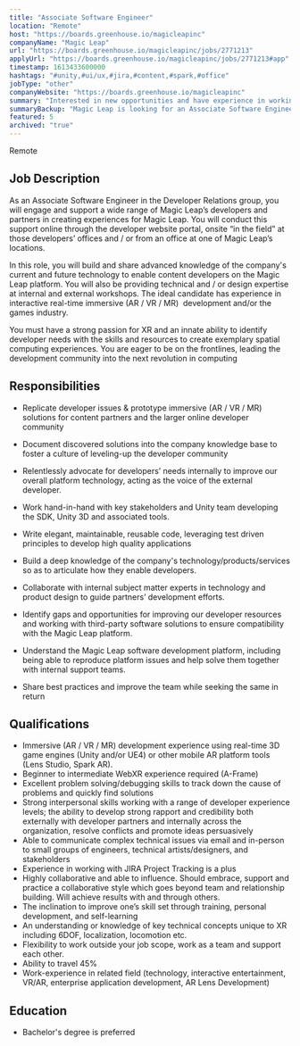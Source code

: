 ```yaml
---
title: "Associate Software Engineer"
location: "Remote"
host: "https://boards.greenhouse.io/magicleapinc"
companyName: "Magic Leap"
url: "https://boards.greenhouse.io/magicleapinc/jobs/2771213"
applyUrl: "https://boards.greenhouse.io/magicleapinc/jobs/2771213#app"
timestamp: 1613433600000
hashtags: "#unity,#ui/ux,#jira,#content,#spark,#office"
jobType: "other"
companyWebsite: "https://boards.greenhouse.io/magicleapinc"
summary: "Interested in new opportunities and have experience in working with JIRA Project Tracking? Magic Leap has a job opening for an Associate Software Engineer."
summaryBackup: "Magic Leap is looking for an Associate Software Engineer that has experience in: #unity, #ui/ux, #content."
featured: 5
archived: "true"
---
```


Remote

## Job Description

As an Associate Software Engineer in the Developer Relations group, you will engage and support a wide range of Magic Leap’s developers and partners in creating experiences for Magic Leap. You will conduct this support online through the developer website portal, onsite “in the field” at those developers’ offices and / or from an office at one of Magic Leap’s locations.

In this role, you will build and share advanced knowledge of the company's current and future technology to enable content developers on the Magic Leap platform. You will also be providing technical and / or design expertise at internal and external workshops. The ideal candidate has experience in interactive real-time immersive (AR / VR / MR)  development and/or the games industry.

You must have a strong passion for XR and an innate ability to identify developer needs with the skills and resources to create exemplary spatial computing experiences. You are eager to be on the frontlines, leading the development community into the next revolution in computing

## Responsibilities

*   Replicate developer issues & prototype immersive (AR / VR / MR) solutions for content partners and the larger online developer community
*   Document discovered solutions into the company knowledge base to foster a culture of leveling-up the developer community
*   Relentlessly advocate for developers’ needs internally to improve our overall platform technology, acting as the voice of the external developer.
*   Work hand-in-hand with key stakeholders and Unity team developing the SDK, Unity 3D and associated tools.

*   Write elegant, maintainable, reusable code, leveraging test driven principles to develop high quality applications
*   Build a deep knowledge of the company's technology/products/services so as to articulate how they enable developers.
*   Collaborate with internal subject matter experts in technology and product design to guide partners’ development efforts.
*   Identify gaps and opportunities for improving our developer resources and working with third-party software solutions to ensure compatibility with the Magic Leap platform.

*   Understand the Magic Leap software development platform, including being able to reproduce platform issues and help solve them together with internal support teams.
*   Share best practices and improve the team while seeking the same in return

## Qualifications

*   Immersive (AR / VR / MR) development experience using real-time 3D game engines (Unity and/or UE4) or other mobile AR platform tools (Lens Studio, Spark AR).
*   Beginner to intermediate WebXR experience required (A-Frame)
*   Excellent problem solving/debugging skills to track down the cause of problems and quickly find solutions
*   Strong interpersonal skills working with a range of developer experience levels; the ability to develop strong rapport and credibility both externally with developer partners and internally across the organization, resolve conflicts and promote ideas persuasively
*   Able to communicate complex technical issues via email and in-person to small groups of engineers, technical artists/designers, and stakeholders
*   Experience in working with JIRA Project Tracking is a plus
*   Highly collaborative and able to influence. Should embrace, support and practice a collaborative style which goes beyond team and relationship building. Will achieve results with and through others.
*   The inclination to improve one’s skill set through training, personal development, and self-learning
*   An understanding or knowledge of key technical concepts unique to XR including 6DOF, localization, locomotion etc.
*   Flexibility to work outside your job scope, work as a team and support each other. 
*   Ability to travel 45%
*   Work-experience in related field (technology, interactive entertainment, VR/AR, enterprise application development, AR Lens Development)

## Education

*   Bachelor's degree is preferred

